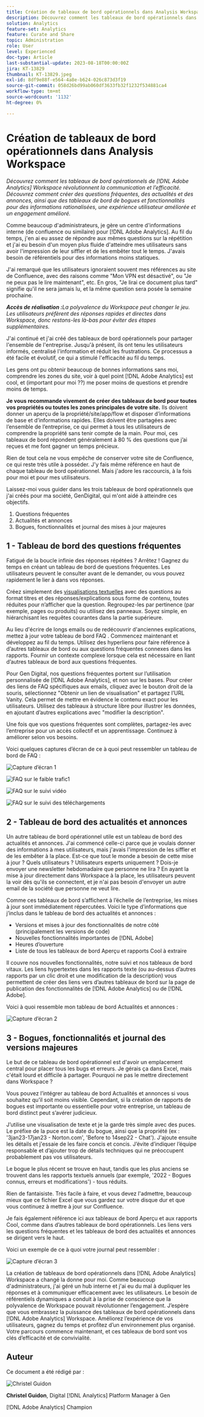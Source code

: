 ```yaml
---
title: Création de tableaux de bord opérationnels dans Analysis Workspace
description: Découvrez comment les tableaux de bord opérationnels dans  [!DNL Adobe Analytics] Workspace révolutionnent la communication et l’efficacité.
solution: Analytics
feature-set: Analytics
feature: Curate and Share
topic: Administration
role: User
level: Experienced
doc-type: Article
last-substantial-update: 2023-08-18T00:00:00Z
jira: KT-13829
thumbnail: KT-13829.jpeg
exl-id: 8df9e88f-e564-4a8e-b624-026c873d3f19
source-git-commit: 058d26bd99ab060df3633fb32f1232f534881ca4
workflow-type: tm+mt
source-wordcount: '1132'
ht-degree: 0%

---
```


# Création de tableaux de bord opérationnels dans Analysis Workspace

_Découvrez comment les tableaux de bord opérationnels de [!DNL Adobe Analytics] Workspace révolutionnent la communication et l’efficacité. Découvrez comment créer des questions fréquentes, des actualités et des annonces, ainsi que des tableaux de bord de bogues et fonctionnalités pour des informations rationalisées, une expérience utilisateur améliorée et un engagement amélioré._


Comme beaucoup d&#39;administrateurs, je gère un centre d&#39;informations interne (de confluence ou similaire) pour [!DNL Adobe Analytics]. Au fil du temps, j&#39;en ai eu assez de répondre aux mêmes questions sur la répétition et j&#39;ai eu besoin d&#39;un moyen plus fluide d&#39;atteindre mes utilisateurs sans avoir l&#39;impression de leur siffler et de les embêter tout le temps. J&#39;avais besoin de référentiels pour des informations moins statiques.

J&#39;ai remarqué que les utilisateurs ignoraient souvent mes références au site de Confluence, avec des raisons comme &quot;Mon VPN est désactivé&quot;, ou &quot;Je ne peux pas le lire maintenant&quot;, etc. En gros, &quot;Je lirai ce document plus tard&quot; signifie qu&#39;il ne sera jamais lu, et la même question sera posée la semaine prochaine.

***Accès de réalisation :**&#x200B;La polyvalence du Workspace peut changer le jeu. Les utilisateurs préfèrent des réponses rapides et directes dans Workspace, donc restons-les là-bas pour éviter des étapes supplémentaires.*

J&#39;ai continué et j&#39;ai créé des tableaux de bord opérationnels pour partager l&#39;ensemble de l&#39;entreprise. Jusqu&#39;à présent, ils ont tenu les utilisateurs informés, centralisé l&#39;information et réduit les frustrations. Ce processus a été facile et évolutif, ce qui a stimulé l&#39;efficacité au fil du temps.

Les gens ont pu obtenir beaucoup de bonnes informations sans moi, comprendre les zones du site, voir à quel point [!DNL Adobe Analytics] est cool, et (important pour moi ??) me poser moins de questions et prendre moins de temps.

**Je vous recommande vivement de créer des tableaux de bord pour toutes vos propriétés ou toutes les zones principales de votre site.** Ils doivent donner un aperçu de la propriété/site/app/flow et disposer d’informations de base et d’informations rapides. Elles doivent être partagées avec l’ensemble de l’entreprise, ce qui permet à tous les utilisateurs de comprendre la propriété sans tenir compte de la main. Pour moi, ces tableaux de bord répondent généralement à 80 % des questions que j’ai reçues et me font gagner un temps précieux.

Rien de tout cela ne vous empêche de conserver votre site de Confluence, ce qui reste très utile à posséder. J&#39;y fais même référence en haut de chaque tableau de bord opérationnel. Mais j&#39;adore les raccourcis, à la fois pour moi et pour mes utilisateurs.

Laissez-moi vous guider dans les trois tableaux de bord opérationnels que j&#39;ai créés pour ma société, GenDigital, qui m&#39;ont aidé à atteindre ces objectifs.

1. Questions fréquentes
1. Actualités et annonces
1. Bogues, fonctionnalités et journal des mises à jour majeures


## 1 - Tableau de bord des questions fréquentes

Fatigué de la boucle infinie des réponses répétées ? Arrêtez ! Gagnez du temps en créant un tableau de bord de questions fréquentes. Les utilisateurs peuvent le consulter avant de le demander, ou vous pouvez rapidement le lier à dans vos réponses.

Créez simplement des [visualisations textuelles](https://experienceleague.adobe.com/docs/analytics/analyze/analysis-workspace/visualizations/text.html?lang=fr) avec des questions au format titres et des réponses/explications sous forme de contenu, toutes réduites pour n’afficher que la question. Regroupez-les par pertinence (par exemple, pages ou produits) ou utilisez des panneaux. Soyez simple, en hiérarchisant les requêtes courantes dans la partie supérieure.

Au lieu d&#39;écrire de longs emails ou de redécouvrir d&#39;anciennes explications, mettez à jour votre tableau de bord FAQ . Commencez maintenant et développez au fil du temps. Utilisez des hyperliens pour faire référence à d’autres tableaux de bord ou aux questions fréquentes connexes dans les rapports. Fournir un contexte complexe lorsque cela est nécessaire en liant d’autres tableaux de bord aux questions fréquentes.

Pour Gen Digital, nos questions fréquentes portent sur l’utilisation personnalisée de [!DNL Adobe Analytics], et non sur les bases. Pour créer des liens de FAQ spécifiques aux emails, cliquez avec le bouton droit de la souris, sélectionnez &quot;Obtenir un lien de visualisation&quot; et partagez l’URL Vanity. Cela permet de mettre en évidence le contenu exact pour les utilisateurs. Utilisez des tableaux à structure libre pour illustrer les données, en ajoutant d’autres explications avec &quot;modifier la description&quot;.

Une fois que vos questions fréquentes sont complètes, partagez-les avec l’entreprise pour un accès collectif et un apprentissage. Continuez à améliorer selon vos besoins.

Voici quelques captures d’écran de ce à quoi peut ressembler un tableau de bord de FAQ :

![Capture d’écran 1](assets/screenshot-1_v2.png)

![FAQ sur le faible trafic1](assets/low-traffic-faq.png)

![FAQ sur le suivi vidéo](assets/track-video-faq.png)

![FAQ sur le suivi des téléchargements](assets/track-downloads-faq.png)

## 2 - Tableau de bord des actualités et annonces

Un autre tableau de bord opérationnel utile est un tableau de bord des actualités et annonces. J&#39;ai commencé celle-ci parce que je voulais donner des informations à mes utilisateurs, mais j&#39;avais l&#39;impression de les siffler et de les embêter à la place. Est-ce que tout le monde a besoin de cette mise à jour ? Quels utilisateurs ? Utilisateurs experts uniquement ? Dois-je envoyer une newsletter hebdomadaire que personne ne lira ? En ayant la mise à jour directement dans Workspace à la place, les utilisateurs peuvent la voir dès qu&#39;ils se connectent, et je n&#39;ai pas besoin d&#39;envoyer un autre email de la société que personne ne veut lire.

Comme ces tableaux de bord s’affichent à l’échelle de l’entreprise, les mises à jour sont immédiatement répercutées. Voici le type d’informations que j’inclus dans le tableau de bord des actualités et annonces :

- Versions et mises à jour des fonctionnalités de notre côté (principalement les versions de code)
- Nouvelles fonctionnalités importantes de [!DNL Adobe]
- Heures d’ouverture
- Liste de tous les tableaux de bord Aperçu et rapports Cool à extraire

Il couvre nos nouvelles fonctionnalités, notre suivi et nos tableaux de bord vitaux. Les liens hypertextes dans les rapports texte (ou au-dessus d’autres rapports par un clic droit et une modification de la description) vous permettent de créer des liens vers d’autres tableaux de bord sur la page de publication des fonctionnalités de [!DNL Adobe Analytics] ou de [!DNL Adobe].

Voici à quoi ressemble mon tableau de bord Actualités et annonces :

![Capture d’écran 2](assets/screenshot-2.png)

## 3 - Bogues, fonctionnalités et journal des versions majeures

Le but de ce tableau de bord opérationnel est d&#39;avoir un emplacement central pour placer tous les bugs et erreurs. Je gérais ça dans Excel, mais c&#39;était lourd et difficile à partager. Pourquoi ne pas le mettre directement dans Workspace ?

Vous pouvez l’intégrer au tableau de bord Actualités et annonces si vous souhaitez qu’il soit moins visible. Cependant, si la création de rapports de bogues est importante ou essentielle pour votre entreprise, un tableau de bord distinct peut s’avérer judicieux.

J’utilise une visualisation de texte et je la garde très simple avec des puces. Le préfixe de la puce est la date du bogue, ainsi que la propriété (ex : &#39;3jan23-17jan23 - Norton.com&#39;, &#39;Before to 14sep22 - Chat&#39;). J&#39;ajoute ensuite les détails et j&#39;essaie de les faire concis et concis. J’évite d’indiquer l’équipe responsable et d’ajouter trop de détails techniques qui ne préoccupent probablement pas vos utilisateurs.

Le bogue le plus récent se trouve en haut, tandis que les plus anciens se trouvent dans les rapports textuels annuels (par exemple, &#39;2022 - Bogues connus, erreurs et modifications&#39;) - tous réduits.

Rien de fantaisiste. Très facile à faire, et vous devez l&#39;admettre, beaucoup mieux que ce fichier Excel que vous gardez sur votre disque dur et que vous continuez à mettre à jour sur Confluence.

Je fais également référence ici aux tableaux de bord Aperçu et aux rapports Cool, comme dans d’autres tableaux de bord opérationnels. Les liens vers les questions fréquentes et les tableaux de bord des actualités et annonces se dirigent vers le haut.

Voici un exemple de ce à quoi votre journal peut ressembler :

![Capture d’écran 3](assets/screenshot-3.png)

La création de tableaux de bord opérationnels dans [!DNL Adobe Analytics] Workspace a changé la donne pour moi. Comme beaucoup d&#39;administrateurs, j&#39;ai géré un hub interne et j&#39;ai eu du mal à dupliquer les réponses et à communiquer efficacement avec les utilisateurs. Le besoin de référentiels dynamiques a conduit à la prise de conscience que la polyvalence de Workspace pouvait révolutionner l’engagement. J’espère que vous embrassez la puissance des tableaux de bord opérationnels dans [!DNL Adobe Analytics] Workspace. Améliorez l’expérience de vos utilisateurs, gagnez du temps et profitez d’un environnement plus organisé. Votre parcours commence maintenant, et ces tableaux de bord sont vos clés d’efficacité et de convivialité.

## Auteur

Ce document a été rédigé par :

![Christel Guidon](assets/Christel-Headshot-150.png)

**Christel Guidon**, Digital [!DNL Analytics] Platform Manager à Gen

[!DNL Adobe Analytics] Champion
